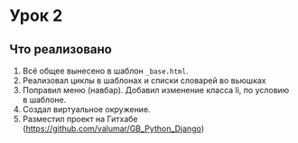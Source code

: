 # Урок 2

## Что реализовано

1. Всё общее вынесено в шаблон `_base.html`.
2. Реализовал циклы в шаблонах и списки словарей во вьюшках
3. Поправил меню (навбар). Добавил изменение класса li, по условию в шаблоне.
4. Создал виртуальное окружение.
5. Разместил проект на Гитхабе (https://github.com/valumar/GB_Python_Django)
